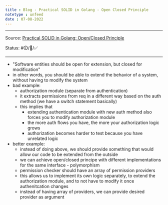 ```yaml
---
title : Blog - Practical SOLID in Golang - Open Closed Principle
notetype : unfeed
date : 07-08-2022
---
```


------

Source: [Practical SOLID in Golang: Open/Closed Principle](https://levelup.gitconnected.com/practical-solid-in-golang-open-closed-principle-1dd361565452)

Status: #🛈/📰/✅ 


-----

- "Software entities should be open for extension, but closed for modification"
- in other words, you should be able to extend the behavior of a system, without having to modify the system
- bad example:
	- authorization module (separate from authentication)
	- it extracts permissions from req in a different way based on the auth method (we have a switch statement basically)
	- this implies that
		- extending authentication module with new auth method also forces you to modify authorization module
		- the more auth flows you have, the more your authorization logic grows
		- authorization becomes harder to test because you have unrelated logic
- better example:
	- instead of doing above, we should provide something that would allow our code to be extended from the outside
	- we can achieve open/closed principe with different implementations for the same interface - polymorphism
	- permission checker should have an array of permission providers
	- this allows us to implement its own logic separately, to extend the authorization module, and to not have to modify it once authenitcation changes
	- instead of having array of providers, we can provide desired provider as argument